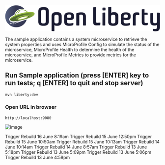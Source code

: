![](https://github.com/OpenLiberty/open-liberty/blob/master/logos/logo_horizontal_light_navy.png)

The sample application contains a system microservice to retrieve the system properties and uses MicroProfile Config to simulate the status of the microservice, MicroProfile Health to determine the health of the microservice, and MicroProfile Metrics to provide metrics for the microservice.

## Run Sample application (press [ENTER] key to run tests; q [ENTER] to quit and stop server)
    mvn liberty:dev

### Open URL in browser
    http://localhost:9080
![image](https://user-images.githubusercontent.com/3076261/117993383-4f34c980-b305-11eb-94b5-fa7319bc2850.png)

Trigger Rebuild 16 June 8:19am
Trigger Rebuild 15 June 12:50pm
Trigger Rebuild 15 June 10:50am
Trigger Rebuild 15 June 10:13am
Trigger Rebuild 14 June 10:14am
Trigger Rebuild 14 June 8:57am
Trigger Rebuild 13 June 5:18pm
Trigger Rebuild 13 June 5:09pm
Trigger Rebuild 13 June 5:06pm
Trigger Rebuild 13 June 4:58pm
